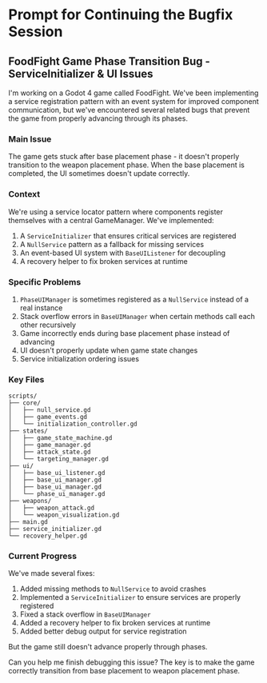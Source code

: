 # Prompt for Continuing the Bugfix Session

## FoodFight Game Phase Transition Bug - ServiceInitializer & UI Issues

I'm working on a Godot 4 game called FoodFight. We've been implementing a service registration pattern with an event system for improved component communication, but we've encountered several related bugs that prevent the game from properly advancing through its phases.

### Main Issue
The game gets stuck after base placement phase - it doesn't properly transition to the weapon placement phase. When the base placement is completed, the UI sometimes doesn't update correctly.

### Context
We're using a service locator pattern where components register themselves with a central GameManager. We've implemented:
1. A `ServiceInitializer` that ensures critical services are registered
2. A `NullService` pattern as a fallback for missing services
3. An event-based UI system with `BaseUIListener` for decoupling
4. A recovery helper to fix broken services at runtime

### Specific Problems

1. `PhaseUIManager` is sometimes registered as a `NullService` instead of a real instance
2. Stack overflow errors in `BaseUIManager` when certain methods call each other recursively
3. Game incorrectly ends during base placement phase instead of advancing
4. UI doesn't properly update when game state changes
5. Service initialization ordering issues

### Key Files

```
scripts/
├── core/
│   ├── null_service.gd
│   ├── game_events.gd
│   └── initialization_controller.gd
├── states/
│   ├── game_state_machine.gd
│   ├── game_manager.gd
│   ├── attack_state.gd
│   └── targeting_manager.gd
├── ui/
│   ├── base_ui_listener.gd
│   ├── base_ui_manager.gd
│   ├── base_ui_manager.gd
│   └── phase_ui_manager.gd
├── weapons/
│   ├── weapon_attack.gd
│   └── weapon_visualization.gd
├── main.gd
├── service_initializer.gd
└── recovery_helper.gd
```

### Current Progress

We've made several fixes:
1. Added missing methods to `NullService` to avoid crashes
2. Implemented a `ServiceInitializer` to ensure services are properly registered
3. Fixed a stack overflow in `BaseUIManager`
4. Added a recovery helper to fix broken services at runtime
5. Added better debug output for service registration

But the game still doesn't advance properly through phases.

Can you help me finish debugging this issue? The key is to make the game correctly transition from base placement to weapon placement phase.